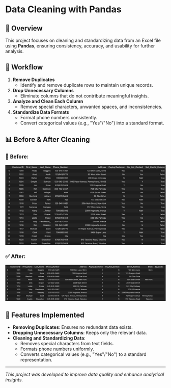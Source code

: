 # Data Cleaning with Pandas

## 📌 Overview
This project focuses on cleaning and standardizing data from an Excel file using **Pandas**, ensuring consistency, accuracy, and usability for further analysis.

## 🚀 Workflow
1. **Remove Duplicates**
   - Identify and remove duplicate rows to maintain unique records.
2. **Drop Unnecessary Columns**
   - Eliminate columns that do not contribute meaningful insights.
3. **Analyze and Clean Each Column**
   - Remove special characters, unwanted spaces, and inconsistencies.
4. **Standardize Data Formats**
   - Format phone numbers consistently.
   - Convert categorical values (e.g., "Yes"/"No") into a standard format.

## 📊 Before & After Cleaning
### 🛑 **Before:**
![Before](https://github.com/Pearl-15/Data_Cleaning_in_Pandas/blob/main/images/before.png)

### ✅ **After:**
![After](https://github.com/Pearl-15/Data_Cleaning_in_Pandas/blob/main/images/after.png)

## 📌 Features Implemented
- **Removing Duplicates**: Ensures no redundant data exists.
- **Dropping Unnecessary Columns**: Keeps only the relevant data.
- **Cleaning and Standardizing Data**:
  - Removes special characters from text fields.
  - Formats phone numbers uniformly.
  - Converts categorical values (e.g., "Yes"/"No") to a standard representation.

---
_This project was developed to improve data quality and enhance analytical insights._
